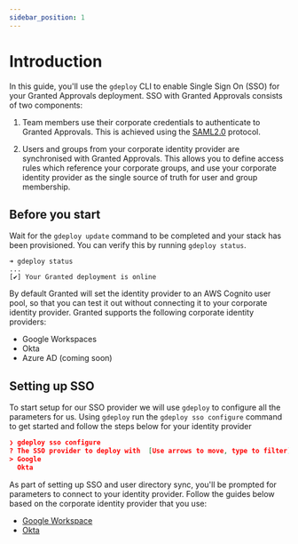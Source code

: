 ```yaml
---
sidebar_position: 1
---
```


# Introduction

In this guide, you'll use the `gdeploy` CLI to enable Single Sign On (SSO) for your Granted Approvals deployment. SSO with Granted Approvals consists of two components:

1. Team members use their corporate credentials to authenticate to Granted Approvals. This is achieved using the [SAML2.0](https://en.wikipedia.org/wiki/SAML_2.0) protocol.

2. Users and groups from your corporate identity provider are synchronised with Granted Approvals. This allows you to define access rules which reference your corporate groups, and use your corporate identity provider as the single source of truth for user and group membership.

## Before you start

Wait for the `gdeploy update` command to be completed and your stack has been provisioned. You can verify this by running `gdeploy status`.

```
➜ gdeploy status
...
[✔] Your Granted deployment is online
```

By default Granted will set the identity provider to an AWS Cognito user pool, so that you can test it out without connecting it to your corporate identity provider. Granted supports the following corporate identity providers:

- Google Workspaces
- Okta
- Azure AD (coming soon)

## Setting up SSO

To start setup for our SSO provider we will use `gdeploy` to configure all the parameters for us. Using `gdeploy` run the `gdeploy sso configure` command to get started and follow the steps below for your identity provider

```json
❯ gdeploy sso configure
? The SSO provider to deploy with  [Use arrows to move, type to filter]
> Google
  Okta
```

As part of setting up SSO and user directory sync, you'll be prompted for parameters to connect to your identity provider. Follow the guides below based on the corporate identity provider that you use:

- [Google Workspace](/granted-approvals/sso/google)
- [Okta](/granted-approvals/sso/okta)
